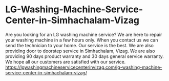 # LG-Washing-Machine-Service-Center-in-Simhachalam-Vizag
 Are you looking for an LG washing machine service? We are here to repair your washing machine in a few hours only. When you contact us we can send the technician to your home. Our service is the best. We are also providing door to doorstep service in Simhachalam, Vizag. We are also providing 90 days product warranty and 30 days general service warranty. We hope all our customers are satisfied with our service.  https://lgwashingmachineservicecenterinvizag.com/lg-washing-machine-service-center-in-simhachalam-vizag/
